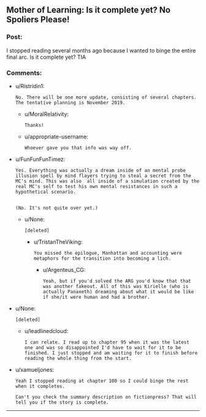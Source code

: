 ## Mother of Learning: Is it complete yet? No Spoliers Please!

### Post:

I stopped reading several months ago because I wanted to binge the entire final arc. Is it complete yet? TIA

### Comments:

- u/Ristridin1:
  ```
  No. There will be one more update, consisting of several chapters. The tentative planning is November 2019.
  ```

  - u/MoralRelativity:
    ```
    Thanks!
    ```

  - u/appropriate-username:
    ```
    Whoever gave you that info was way off.
    ```

- u/FunFunFunTimez:
  ```
  Yes. Everything was actually a dream inside of an mental probe illusion spell by mind flayers trying to steal a secret from the MC's mind. This was also  all inside of a simulation created by the real MC's self to test his own mental resistances in such a hypothetical scenario.


  (No. It's not quite over yet.)
  ```

  - u/None:
    ```
    [deleted]
    ```

    - u/TristanTheViking:
      ```
      You missed the epilogue, Manhattan and accounting were metaphors for the transition into becoming a lich.
      ```

      - u/Argenteus_CG:
        ```
        Yeah, but if you'd solved the ARG you'd know that that was another fakeout. All of this was Kirielle (who is actually Panaxeth) dreaming about what it would be like if she/it were human and had a brother.
        ```

- u/None:
  ```
  [deleted]
  ```

  - u/leadlinedcloud:
    ```
    I can relate. I read up to chapter 95 when it was the latest one and was so disappointed I'd have to wait for it to be finished. I just stopped and am waiting for it to finish before reading the whole thing from the start.
    ```

- u/xamueljones:
  ```
  Yeah I stopped reading at chapter 100 so I could binge the rest when it completes.

  Can't you check the summary description on fictionpress? That will tell you if the story is complete.
  ```

---

